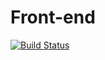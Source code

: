 # Front-end
[![Build Status](https://travis-ci.com/icYFTL/caerme.svg?branch=master)](https://travis-ci.com/icYFTL/caerme)


